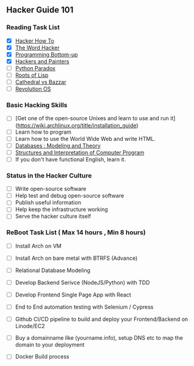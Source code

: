 ## Hacker Guide 101 

### Reading Task List

- [x] [Hacker How To](http://www.catb.org/~esr/faqs/hacker-howto.html)
- [x] [The Word Hacker](http://www.paulgraham.com/gba.html)
- [x] [Programming Bottom-up](http://www.paulgraham.com/progbot.html)
- [x] [Hackers and Painters](http://www.paulgraham.com/hp.html)
- [ ] [Python Paradox](http://www.paulgraham.com/pypar.html)
- [ ] [Roots of Lisp](http://www.paulgraham.com/rootsoflisp.html)
- [ ] [Cathedral vs Bazzar](http://www.catb.org/~esr/writings/cathedral-bazaar/)
- [ ] [Revolution OS](https://www.youtube.com/watch?v=jw8K460vx1c)

### Basic Hacking Skills

- [ ] [Get one of the open-source Unixes and learn to use and run it] (https://wiki.archlinux.org/title/installation_guide)
- [ ] Learn how to program
- [ ] Learn how to use the World Wide Web and write HTML.
- [ ] [Databases : Modeling and Theory](https://online.stanford.edu/courses/soe-ydatabases0003-databases-modeling-and-theory)
- [ ] [Structures and Interpretation of Computer Program](https://mitpress.mit.edu/sites/default/files/sicp/full-text/book/book.html)
- [ ] If you don't have functional English, learn it.

### Status in the Hacker Culture
- [ ] Write open-source software
- [ ] Help test and debug open-source software
- [ ] Publish useful information
- [ ] Help keep the infrastructure working
- [ ] Serve the hacker culture itself

### ReBoot Task List ( Max 14 hours , Min 8 hours)
- [ ] Install Arch on VM
- [ ] Install Arch on bare metal with BTRFS (Advance)
- [ ] Relational Database Modeling
- [ ] Develop Backend Serivce (NodeJS/Python) with TDD
- [ ] Develop Frontend Single Page App with React
- [ ] End to End automation testing with Selenium / Cypress
- [ ] Github CI/CD pipeline to build and deploy your Frontend/Backend on Linode/EC2 
- [ ] Buy a domainname like (yourname.info), setup DNS etc to map the domain to your deployment
- [ ] Docker Build process 

